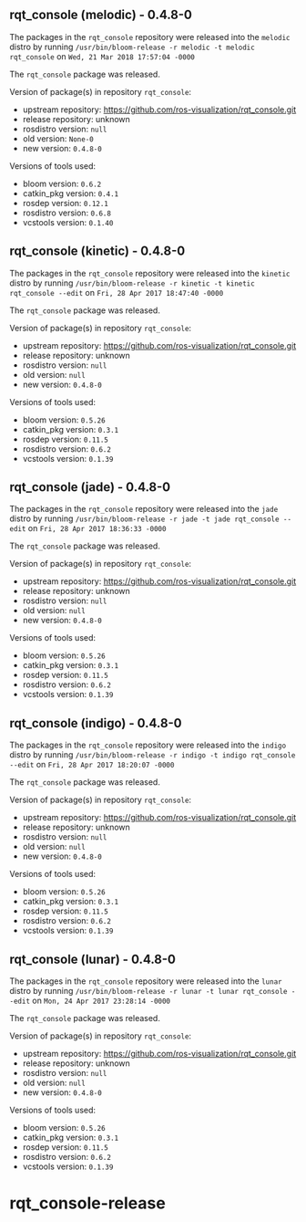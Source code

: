 ## rqt_console (melodic) - 0.4.8-0

The packages in the `rqt_console` repository were released into the `melodic` distro by running `/usr/bin/bloom-release -r melodic -t melodic rqt_console` on `Wed, 21 Mar 2018 17:57:04 -0000`

The `rqt_console` package was released.

Version of package(s) in repository `rqt_console`:

- upstream repository: https://github.com/ros-visualization/rqt_console.git
- release repository: unknown
- rosdistro version: `null`
- old version: `None-0`
- new version: `0.4.8-0`

Versions of tools used:

- bloom version: `0.6.2`
- catkin_pkg version: `0.4.1`
- rosdep version: `0.12.1`
- rosdistro version: `0.6.8`
- vcstools version: `0.1.40`


## rqt_console (kinetic) - 0.4.8-0

The packages in the `rqt_console` repository were released into the `kinetic` distro by running `/usr/bin/bloom-release -r kinetic -t kinetic rqt_console --edit` on `Fri, 28 Apr 2017 18:47:40 -0000`

The `rqt_console` package was released.

Version of package(s) in repository `rqt_console`:

- upstream repository: https://github.com/ros-visualization/rqt_console.git
- release repository: unknown
- rosdistro version: `null`
- old version: `null`
- new version: `0.4.8-0`

Versions of tools used:

- bloom version: `0.5.26`
- catkin_pkg version: `0.3.1`
- rosdep version: `0.11.5`
- rosdistro version: `0.6.2`
- vcstools version: `0.1.39`


## rqt_console (jade) - 0.4.8-0

The packages in the `rqt_console` repository were released into the `jade` distro by running `/usr/bin/bloom-release -r jade -t jade rqt_console --edit` on `Fri, 28 Apr 2017 18:36:33 -0000`

The `rqt_console` package was released.

Version of package(s) in repository `rqt_console`:

- upstream repository: https://github.com/ros-visualization/rqt_console.git
- release repository: unknown
- rosdistro version: `null`
- old version: `null`
- new version: `0.4.8-0`

Versions of tools used:

- bloom version: `0.5.26`
- catkin_pkg version: `0.3.1`
- rosdep version: `0.11.5`
- rosdistro version: `0.6.2`
- vcstools version: `0.1.39`


## rqt_console (indigo) - 0.4.8-0

The packages in the `rqt_console` repository were released into the `indigo` distro by running `/usr/bin/bloom-release -r indigo -t indigo rqt_console --edit` on `Fri, 28 Apr 2017 18:20:07 -0000`

The `rqt_console` package was released.

Version of package(s) in repository `rqt_console`:

- upstream repository: https://github.com/ros-visualization/rqt_console.git
- release repository: unknown
- rosdistro version: `null`
- old version: `null`
- new version: `0.4.8-0`

Versions of tools used:

- bloom version: `0.5.26`
- catkin_pkg version: `0.3.1`
- rosdep version: `0.11.5`
- rosdistro version: `0.6.2`
- vcstools version: `0.1.39`


## rqt_console (lunar) - 0.4.8-0

The packages in the `rqt_console` repository were released into the `lunar` distro by running `/usr/bin/bloom-release -r lunar -t lunar rqt_console --edit` on `Mon, 24 Apr 2017 23:28:14 -0000`

The `rqt_console` package was released.

Version of package(s) in repository `rqt_console`:

- upstream repository: https://github.com/ros-visualization/rqt_console.git
- release repository: unknown
- rosdistro version: `null`
- old version: `null`
- new version: `0.4.8-0`

Versions of tools used:

- bloom version: `0.5.26`
- catkin_pkg version: `0.3.1`
- rosdep version: `0.11.5`
- rosdistro version: `0.6.2`
- vcstools version: `0.1.39`


# rqt_console-release
